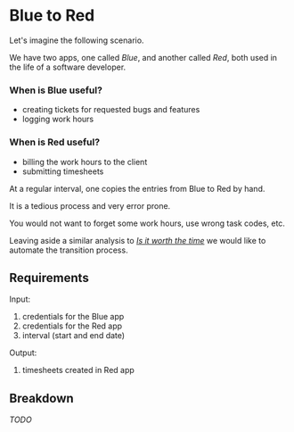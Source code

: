 # Blue to Red

Let's imagine the following scenario.

We have two apps, one called _Blue_, and another called _Red_, both used
in the life of a software developer.

### When is Blue useful?

* creating tickets for requested bugs and features
* logging work hours

### When is Red useful?

* billing the work hours to the client
* submitting timesheets

At a regular interval, one copies the entries from Blue to Red by hand.

It is a tedious process and very error prone.

You would not want to forget some work hours, use wrong task codes, etc.

Leaving aside a similar analysis to [_Is it worth the time_](https://xkcd.com/1205/)
we would like to automate the transition process.

## Requirements

Input:

1. credentials for the Blue app
1. credentials for the Red app
1. interval (start and end date)

Output:

1. timesheets created in Red app

## Breakdown

_TODO_